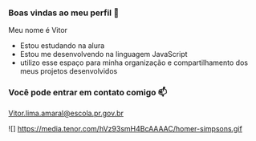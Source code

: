 ### Boas vindas ao meu perfil 💙

Meu nome é Vitor

- Estou estudando na alura
- Estou me desenvolvendo na linguagem JavaScript
- utilizo esse espaço para minha organização e compartilhamento dos meus projetos desenvolvidos 

### Você pode entrar em contato comigo 📫

Vitor.lima.amaral@escola.pr.gov.br 


![] https://media.tenor.com/hVz93smH4BcAAAAC/homer-simpsons.gif
